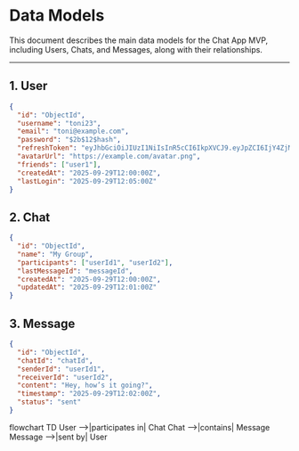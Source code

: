 # Data Models

This document describes the main data models for the Chat App MVP, including Users, Chats, and Messages, along with their relationships.

---

## 1. User

```json
{
  "id": "ObjectId",
  "username": "toni23",
  "email": "toni@example.com",
  "password": "$2b$12$hash",
  "refreshToken": "eyJhbGciOiJIUzI1NiIsInR5cCI6IkpXVCJ9.eyJpZCI6IjY4ZjM2NTQ4MzZiYjFlNWRiYzg2YWMxMCIsImVtYWlsIjoidG9uaUB0ZXN0LmNvbSIsInVzZXJuYW1lIjoiVG9uaSIsImlhdCI6MTc2MTEzODM4OX0.Cfz4zrEWlt4A9W8lfIO8hMYxFrSLrbV1XOFuCi0OXZI",
  "avatarUrl": "https://example.com/avatar.png",
  "friends": ["user1"],
  "createdAt": "2025-09-29T12:00:00Z",
  "lastLogin": "2025-09-29T12:05:00Z"
}
```

## 2. Chat

```json
{
  "id": "ObjectId",
  "name": "My Group",
  "participants": ["userId1", "userId2"],
  "lastMessageId": "messageId",
  "createdAt": "2025-09-29T12:00:00Z",
  "updatedAt": "2025-09-29T12:01:00Z"
}
```

## 3. Message

```json
{
  "id": "ObjectId",
  "chatId": "chatId",
  "senderId": "userId1",
  "receiverId": "userId2",
  "content": "Hey, how’s it going?",
  "timestamp": "2025-09-29T12:02:00Z",
  "status": "sent"
}
```

flowchart TD
User -->|participates in| Chat
Chat -->|contains| Message
Message -->|sent by| User
